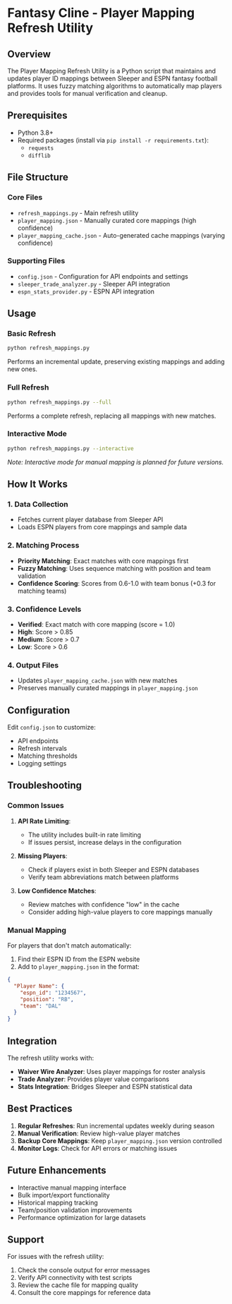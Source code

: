 # Fantasy Cline - Player Mapping Refresh Utility

## Overview

The Player Mapping Refresh Utility is a Python script that maintains and updates player ID mappings between Sleeper and ESPN fantasy football platforms. It uses fuzzy matching algorithms to automatically map players and provides tools for manual verification and cleanup.

## Prerequisites

- Python 3.8+
- Required packages (install via `pip install -r requirements.txt`):
  - `requests`
  - `difflib`

## File Structure

### Core Files
- `refresh_mappings.py` - Main refresh utility
- `player_mapping.json` - Manually curated core mappings (high confidence)
- `player_mapping_cache.json` - Auto-generated cache mappings (varying confidence)

### Supporting Files
- `config.json` - Configuration for API endpoints and settings
- `sleeper_trade_analyzer.py` - Sleeper API integration
- `espn_stats_provider.py` - ESPN API integration

## Usage

### Basic Refresh
```bash
python refresh_mappings.py
```
Performs an incremental update, preserving existing mappings and adding new ones.

### Full Refresh
```bash
python refresh_mappings.py --full
```
Performs a complete refresh, replacing all mappings with new matches.

### Interactive Mode
```bash
python refresh_mappings.py --interactive
```
*Note: Interactive mode for manual mapping is planned for future versions.*

## How It Works

### 1. Data Collection
- Fetches current player database from Sleeper API
- Loads ESPN players from core mappings and sample data

### 2. Matching Process
- **Priority Matching**: Exact matches with core mappings first
- **Fuzzy Matching**: Uses sequence matching with position and team validation
- **Confidence Scoring**: Scores from 0.6-1.0 with team bonus (+0.3 for matching teams)

### 3. Confidence Levels
- **Verified**: Exact match with core mapping (score = 1.0)
- **High**: Score > 0.85
- **Medium**: Score > 0.7
- **Low**: Score > 0.6

### 4. Output Files
- Updates `player_mapping_cache.json` with new matches
- Preserves manually curated mappings in `player_mapping.json`

## Configuration

Edit `config.json` to customize:
- API endpoints
- Refresh intervals
- Matching thresholds
- Logging settings

## Troubleshooting

### Common Issues

1. **API Rate Limiting**:
   - The utility includes built-in rate limiting
   - If issues persist, increase delays in the configuration

2. **Missing Players**:
   - Check if players exist in both Sleeper and ESPN databases
   - Verify team abbreviations match between platforms

3. **Low Confidence Matches**:
   - Review matches with confidence "low" in the cache
   - Consider adding high-value players to core mappings manually

### Manual Mapping

For players that don't match automatically:
1. Find their ESPN ID from the ESPN website
2. Add to `player_mapping.json` in the format:
```json
{
  "Player Name": {
    "espn_id": "1234567",
    "position": "RB",
    "team": "DAL"
  }
}
```

## Integration

The refresh utility works with:
- **Waiver Wire Analyzer**: Uses player mappings for roster analysis
- **Trade Analyzer**: Provides player value comparisons
- **Stats Integration**: Bridges Sleeper and ESPN statistical data

## Best Practices

1. **Regular Refreshes**: Run incremental updates weekly during season
2. **Manual Verification**: Review high-value player matches
3. **Backup Core Mappings**: Keep `player_mapping.json` version controlled
4. **Monitor Logs**: Check for API errors or matching issues

## Future Enhancements

- Interactive manual mapping interface
- Bulk import/export functionality
- Historical mapping tracking
- Team/position validation improvements
- Performance optimization for large datasets

## Support

For issues with the refresh utility:
1. Check the console output for error messages
2. Verify API connectivity with test scripts
3. Review the cache file for mapping quality
4. Consult the core mappings for reference data
